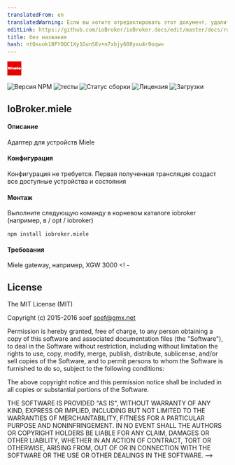 ```yaml
---
translatedFrom: en
translatedWarning: Если вы хотите отредактировать этот документ, удалите поле «translationFrom», в противном случае этот документ будет снова автоматически переведен
editLink: https://github.com/ioBroker/ioBroker.docs/edit/master/docs/ru/adapterref/iobroker.miele/README.md
title: без названия
hash: ntQsuok18FYOQC1Xy1GunSEv+n7xbjy608yxu4r0oqw=
---
```

![логотип](../../../en/adapterref/iobroker.miele/admin/miele.png)

![Версия NPM](http://img.shields.io/npm/v/iobroker.miele.svg)
![тесты](http://img.shields.io/travis/soef/ioBroker.miele/master.svg)
![Статус сборки](https://ci.appveyor.com/api/projects/status/o43a9fj5a19d5n6y?svg=true)
![Лицензия](https://img.shields.io/badge/license-MIT-blue.svg?style=flat)
![Загрузки](https://img.shields.io/npm/dm/iobroker.miele.svg)

## IoBroker.miele
#### Описание
Адаптер для устройств Miele

#### Конфигурация
Конфигурация не требуется. Первая полученная трансляция создаст все доступные устройства и состояния

#### Монтаж
Выполните следующую команду в корневом каталоге iobroker (например, в / opt / iobroker)

```
npm install iobroker.miele
```

#### Требования
Miele gateway, например, XGW 3000 <! -

## License
The MIT License (MIT)

Copyright (c) 2015-2016 soef <soef@gmx.net>

Permission is hereby granted, free of charge, to any person obtaining a copy
of this software and associated documentation files (the "Software"), to deal
in the Software without restriction, including without limitation the rights
to use, copy, modify, merge, publish, distribute, sublicense, and/or sell
copies of the Software, and to permit persons to whom the Software is
furnished to do so, subject to the following conditions:

The above copyright notice and this permission notice shall be included in
all copies or substantial portions of the Software.

THE SOFTWARE IS PROVIDED "AS IS", WITHOUT WARRANTY OF ANY KIND, EXPRESS OR
IMPLIED, INCLUDING BUT NOT LIMITED TO THE WARRANTIES OF MERCHANTABILITY,
FITNESS FOR A PARTICULAR PURPOSE AND NONINFRINGEMENT. IN NO EVENT SHALL THE
AUTHORS OR COPYRIGHT HOLDERS BE LIABLE FOR ANY CLAIM, DAMAGES OR OTHER
LIABILITY, WHETHER IN AN ACTION OF CONTRACT, TORT OR OTHERWISE, ARISING FROM,
OUT OF OR IN CONNECTION WITH THE SOFTWARE OR THE USE OR OTHER DEALINGS IN
THE SOFTWARE.
-->